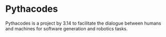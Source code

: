 # Pythacodes

Pythacodes is a project by 3.14 to facilitate the dialogue between humans and machines for software generation and robotics tasks.
